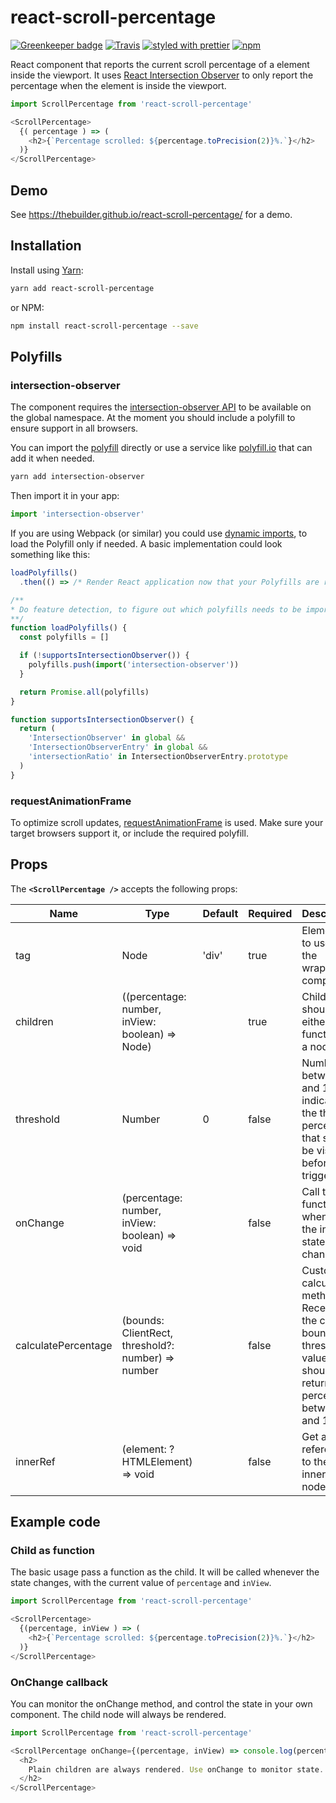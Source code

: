# react-scroll-percentage

[![Greenkeeper badge](https://badges.greenkeeper.io/thebuilder/react-scroll-percentage.svg)](https://greenkeeper.io/)
[![Travis](https://travis-ci.org/thebuilder/react-scroll-percentage.svg?branch=master)](https://travis-ci.org/thebuilder/react-scroll-percentage)
[![styled with prettier](https://img.shields.io/badge/styled_with-prettier-ff69b4.svg)](https://github.com/prettier/prettier)
[![npm](https://img.shields.io/npm/v/react-scroll-percentage.svg)](https://www.npmjs.com/package/react-scroll-percentage)

React component that reports the current scroll percentage of a element inside
the viewport. It uses [React Intersection
Observer](https://github.com/thebuilder/react-intersection-observer) to only
report the percentage when the element is inside the viewport.

```js
import ScrollPercentage from 'react-scroll-percentage'

<ScrollPercentage>
  {( percentage ) => (
    <h2>{`Percentage scrolled: ${percentage.toPrecision(2)}%.`}</h2>
  )}
</ScrollPercentage>
```

## Demo

See https://thebuilder.github.io/react-scroll-percentage/ for a demo.

## Installation

Install using [Yarn](https://yarnpkg.com):

```sh
yarn add react-scroll-percentage
```

or NPM:

```sh
npm install react-scroll-percentage --save
```

## Polyfills

### intersection-observer

The component requires the [intersection-observer
API](https://developer.mozilla.org/en-US/docs/Web/API/Intersection_Observer_API)
to be available on the global namespace. At the moment you should include a
polyfill to ensure support in all browsers.

You can import the
[polyfill](https://yarnpkg.com/en/package/intersection-observer) directly or use
a service like [polyfill.io](https://polyfill.io/v2/docs/) that can add it when
needed.

```sh
yarn add intersection-observer
```

Then import it in your app:

```js
import 'intersection-observer'
```

If you are using Webpack (or similar) you could use [dynamic
imports](https://webpack.js.org/api/module-methods/#import-), to load the
Polyfill only if needed. A basic implementation could look something like this:

```js
loadPolyfills()
  .then(() => /* Render React application now that your Polyfills are ready */)

/**
* Do feature detection, to figure out which polyfills needs to be imported.
**/
function loadPolyfills() {
  const polyfills = []

  if (!supportsIntersectionObserver()) {
    polyfills.push(import('intersection-observer'))
  }

  return Promise.all(polyfills)
}

function supportsIntersectionObserver() {
  return (
    'IntersectionObserver' in global &&
    'IntersectionObserverEntry' in global &&
    'intersectionRatio' in IntersectionObserverEntry.prototype
  )
}
```

### requestAnimationFrame

To optimize scroll updates,
[requestAnimationFrame](https://developer.mozilla.org/en-US/docs/Web/API/window/requestAnimationFrame)
is used. Make sure your target browsers support it, or include the required
polyfill.

## Props

The **`<ScrollPercentage />`** accepts the following props:

| Name                | Type                                               | Default | Required | Description                                                                                                               |
| ------------------- | -------------------------------------------------- | ------- | -------- | ------------------------------------------------------------------------------------------------------------------------- |
| tag                 | Node                                               | 'div'   | true    | Element tag to use for the wrapping component                                                                             |
| children            | ((percentage: number, inView: boolean) => Node)    |         | true    | Children should be either a function or a node                                                                            |
| threshold           | Number                                             | 0       | false    | Number between 0 and 1 indicating the the percentage that should be visible before triggering                             |
| onChange            | (percentage: number, inView: boolean) => void      |         | false    | Call this function whenever the in view state changes                                                                     |
| calculatePercentage | (bounds: ClientRect, threshold?: number) => number |         | false    | Custom calculation method - Receives the current bounds and threshold value, should return the percentage between 0 and 1 |
| innerRef            | (element: ?HTMLElement) => void                    |         | false    | Get a reference to the the inner DOM node                                                                                 |

## Example code

### Child as function

The basic usage pass a function as the child. It will be called whenever the
state changes, with the current value of `percentage` and `inView`.

```js
import ScrollPercentage from 'react-scroll-percentage'

<ScrollPercentage>
  {(percentage, inView ) => (
    <h2>{`Percentage scrolled: ${percentage.toPrecision(2)}%.`}</h2>
  )}
</ScrollPercentage>
```

### OnChange callback

You can monitor the onChange method, and control the state in your own
component. The child node will always be rendered.

```js
import ScrollPercentage from 'react-scroll-percentage'

<ScrollPercentage onChange={(percentage, inView) => console.log(percentage, inView)}>
  <h2>
    Plain children are always rendered. Use onChange to monitor state.
  </h2>
</ScrollPercentage>
```

